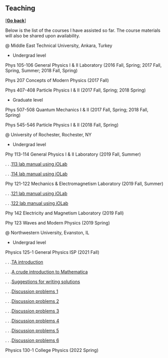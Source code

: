 ## Teaching

\[[__Go back__](https://kagsimsek.github.io)\]

Below is the list of the courses I have assisted so far. The course materials will also be shared upon availability.

@ Middle East Technical University, Ankara, Turkey

- Undergrad level

Phys 105-106 General Physics I & II Laboratory (2016 Fall, Spring; 2017 Fall, Spring, Summer; 2018 Fall, Spring)

Phys 207 Concepts of Modern Physics (2017 Fall)

Phys 407-408 Particle Physics I & II (2017 Fall, Spring; 2018 Spring)

- Graduate level

Phys 507-508 Quantum Mechanics I & II (2017 Fall, Spring; 2018 Fall, Spring)

Phys 545-546 Particle Physics I & II (2018 Fall, Spring)



@ University of Rochester, Rochester, NY

- Undergrad level

Phy 113-114 General Physics I & II Laboratory (2019 Fall, Summer)

. . .[113 lab manual using iOLab](./files/docs/iolab_man_mechanics_113_121.pdf)

. . .[114 lab manual using iOLab](./files/docs/iolab_man_mechanics_114_122.pdf)

Phy 121-122 Mechanics & Electromagnetism Laboratory (2019 Fall, Summer)

. . .[121 lab manual using iOLab](./files/docs/iolab_man_mechanics_113_121.pdf)

. . .[122 lab manual using iOLab](./files/docs/iolab_man_mechanics_114_122.pdf)

Phy 142 Electricity and Magnetism Laboratory (2019 Fall)

Phy 123 Waves and Modern Physics (2019 Spring)



@ Northwestern University, Evanston, IL

- Undergrad level

Physics 125-1 General Physics ISP (2021 Fall)

. . .[TA introduction](./files/docs/2021_fall_physics125-1_ta_introduction.pdf)

. . .[A crude introduction to Mathematica](./files/docs/2021_fall_physics125-1_a_crude_introduction_to_mathematica_part_1.pdf)

. . .[Suggestions for writing solutions](./files/docs/2021_fall_physics125-1_suggestions_for_writing_solutions.pdf)

. . .[Discussion problems 1](./files/docs/2021_fall_physics125-1_discussion_01_oct1.pdf)

. . .[Discussion problems 2](./files/docs/2021_fall_physics125-1_discussion_02_oct8_key.pdf)

. . .[Discussion problems 3](./files/docs/2021_fall_physics125-1_discussion_03_oct15_key.pdf)

. . .[Discussion problems 4](./files/docs/2021_fall_physics125-1_discussion_04_oct29.pdf)

. . .[Discussion problems 5](./files/docs/2021_fall_physics125-1_discussion_05_nov5.pdf)

. . .[Discussion problems 6](./files/docs/2021_fall_physics125-1_discussion_06_nov12.pdf)

Physics 130-1 College Physics (2022 Spring)
